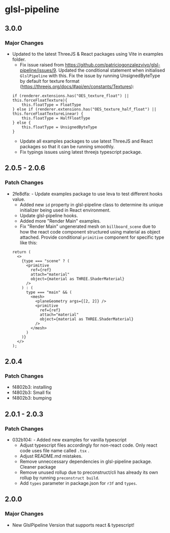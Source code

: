 # glsl-pipeline

## 3.0.0

### Major Changes

- Updated to the latest ThreeJS & React packages using Vite in examples folder.
  - Fix issue raised from https://github.com/patriciogonzalezvivo/glsl-pipeline/issues/9. Updated the conditional statement when initialised `GlslPipeline` with this. Fix the issue by running UnsignedByteType by default for texture format (https://threejs.org/docs/#api/en/constants/Textures):
  ```tsx
  if (renderer.extensions.has("OES_texture_float") || this.forceFloatTexture){
      this.floatType = FloatType
  } else if (renderer.extensions.has("OES_texture_half_float") || this.forceFloatTextureLinear) {
      this.floatType = HalfFloatType
  } else {
      this.floatType = UnsignedByteType
  }
  ```
  - Update all examples packages to use latest ThreeJS and React packages so that it can be running smoothly.
  - Fix typings issues using latest threejs typescript package.

## 2.0.5 - 2.0.6

### Patch Changes

- 2fe8dfa: - Update examples package to use leva to test different hooks value.
  - Added new `id` property in glsl-pipeline class to determine its unique initializer being used in React environment.
  - Update glsl-pipeline hooks.
  - Added more "Render Main" examples.
  - Fix "Render Main" ungenerated mesh on `billboard_scene` due to how the react code component structured using material as object attached. Provide conditional `primitive` component for specific type like this:
  ```tsx
  return (
    <>
      {type === "scene" ? (
        <primitive
          ref={ref}
          attach="material"
          object={material as THREE.ShaderMaterial}
        />
      ) : (
        type === "main" && (
          <mesh>
            <planeGeometry args={[2, 2]} />
            <primitive
              ref={ref}
              attach="material"
              object={material as THREE.ShaderMaterial}
            />
          </mesh>
        )
      )}
    </>
  );
  ```

## 2.0.4

### Patch Changes

- f4802b3: installing
- f4802b3: Small fix
- f4802b3: bumping

## 2.0.1 - 2.0.3

### Patch Changes

- 032b104: - Added new examples for vanilla typescript
  - Adjust typescript files accordingly for non-react code. Only react code uses file name called `.tsx` .
  - Adjust README.md mistakes.
  - Remove unneccessary dependencies in glsl-pipeline package. Cleaner package
  - Remove unused rollup due to preconstruct/cli has already its own rollup by running `preconstruct build`.
  - Add `types` parameter in package.json for `r3f` and `types`.

## 2.0.0

### Major Changes

- New GlslPipeline Version that supports react & typescript!
